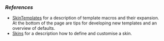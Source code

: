 ### _References_
*   [SkinTemplates](https://[[HOST_SUBDOMAIN]]-80-[[KATACODA_HOST]].environments.katacoda.com/foswiki/System/SkinTemplates) for a description of template macros and their expansion. At the bottom of the page are tips for developing new templates and an overview of defaults.
*   [Skins](https://[[HOST_SUBDOMAIN]]-80-[[KATACODA_HOST]].environments.katacoda.com/foswiki/System/Skins) for a description how to define and customise a skin.